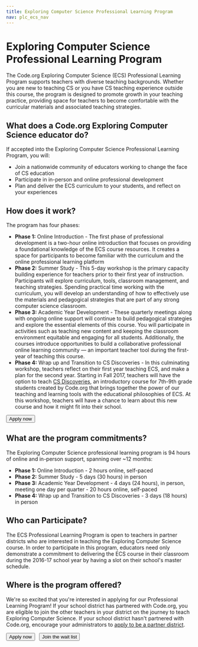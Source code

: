 ```yaml
---
title: Exploring Computer Science Professional Learning Program
nav: plc_ecs_nav
---
```

# Exploring Computer Science Professional Learning Program #

The Code.org Exploring Computer Science (ECS) Professional Learning Program supports teachers with diverse teaching backgrounds. Whether you are new to teaching CS or you have CS teaching experience outside this course, the program is designed to promote growth in your teaching practice, providing space for teachers to become comfortable with the curricular materials and associated teaching strategies. 

## What does a Code.org Exploring Computer Science educator do?
If accepted into the Exploring Computer Science Professional Learning Program, you will:

- Join a nationwide community of educators working to change the face of CS education 
- Participate in in-person and online professional development
- Plan and deliver the ECS curriculum to your students, and reflect on your experiences 
 
 
## <a name="components"></a>How does it work?
The program has four phases: 

- **Phase 1:** Online Introduction - The first phase of professional development is a two-hour online introduction that focuses on providing a foundational knowledge of the ECS course resources. It creates a space for participants to become familiar with the curriculum and the online professional learning platform
- **Phase 2:** Summer Study - This 5-day workshop is the primary capacity building experience for teachers prior to their first year of instruction. Participants will explore curriculum, tools, classroom management, and teaching strategies. Spending practical time working with the curriculum, you will develop an understanding of how to effectively use the materials and pedagogical strategies that are part of any strong computer science classroom.
- **Phase 3:** Academic Year Development - These quarterly meetings along with ongoing online support will continue to build pedagogical strategies and explore the essential elements of this course. You will participate in activities such as teaching new content and keeping the classroom environment equitable and engaging for all students. Additionally, the courses introduce opportunities to build a collaborative professional online learning community — an important teacher tool during the first-year of teaching this course.
- **Phase 4:** Wrap up and Transition to CS Discoveries - In this culminating workshop, teachers reflect on their first year teaching ECS, and make a plan for the second year. Starting in Fall 2017, teachers will have the option to teach [CS Discoveries](/educate/csd), an introductory course for 7th-9th grade students created by Code.org that brings together the power of our teaching and learning tools with the educational philosophies of ECS. At this workshop, teachers will have a chance to learn about this new course and how it might fit into their school.


[<button>Apply now</button>](/educate/professional-learning/exploring-cs-apply)

## <a name="commitments"></a>What are the program commitments?

The Exploring Computer Science professional learning program is 94 hours of online and in-person support, spanning over ~12 months:

- **Phase 1:** Online Introduction
	  - 2 hours online, self-paced
- **Phase 2:** Summer Study
	  - 5 days (30 hours) in person
- **Phase 3:** Academic Year Development
	  - 4 days (24 hours), in person, meeting one day per quarter 
	  - 20 hours online, self-paced 
- **Phase 4:** Wrap up and Transition to CS Discoveries
	  - 3 days (18 hours) in person
	  
	  
## <a name="participate"></a>Who can Participate?

The ECS Professional Learning Program is open to teachers in partner districts who are interested in teaching the Exploring Computer Science course. In order to participate in this program, educators need only demonstrate a commitment to delivering the ECS course in their classroom during the 2016-17 school year by having a slot on their school's master schedule. 


## <a name="locations"></a>Where is the program offered?

We're so excited that you're interested in applying for our Professional Learning Program! If your school district has partnered with Code.org, you are eligible to join the other teachers in your district on the journey to teach Exploring Computer Science. If your school district hasn't partnered with Code.org, encourage your administrators to [apply to be a partner district](/educate/districts).

[<button>Apply now</button>](/educate/professional-learning/exploring-cs-apply) &nbsp;&nbsp;[<button>Join the wait list</button>](https://form.jotform.com/60337734068155)

